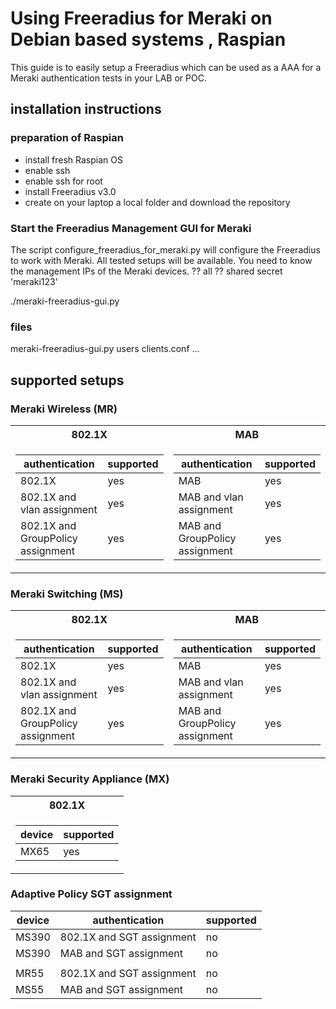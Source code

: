 # Using Freeradius for Meraki on Debian based systems , Raspian

This guide is to easily setup a Freeradius which can be used as a AAA for a Meraki authentication tests in your LAB or POC.

## installation instructions

### preparation of Raspian
- install fresh Raspian OS
- enable ssh
- enable ssh for root
- install Freeradius v3.0
- create on your laptop a local folder and download the repository 


### Start the Freeradius Management GUI for Meraki
The script configure_freeradius_for_meraki.py will configure the Freeradius to work with Meraki.
All tested setups will be available.
You need to know the management IPs of the Meraki devices. ??   all
?? shared secret 'meraki123'

./meraki-freeradius-gui.py

### files 
meraki-freeradius-gui.py
users
clients.conf
...


## supported setups

### Meraki Wireless   (MR)

<table>
<tr><th>802.1X </th><th>MAB</th></tr>
<tr><td>

| authentication                    | supported | 
| --------------------------------  | ------ |
| 802.1X                            | yes | 
| 802.1X and vlan assignment        | yes |
| 802.1X and GroupPolicy assignment | yes |

</td><td>

| authentication                    | supported | 
| --------------------------------  | ------ |
| MAB                               | yes |
| MAB and vlan assignment           | yes |
| MAB and GroupPolicy assignment    | yes |

</td></tr> </table>


### Meraki Switching  (MS)

<table>
<tr><th>802.1X </th><th>MAB</th></tr>
<tr><td>

| authentication                    | supported | 
| --------------------------------  | ------ |
| 802.1X                            | yes | 
| 802.1X and vlan assignment        | yes |
| 802.1X and GroupPolicy assignment | yes |

</td><td>

| authentication                    | supported | 
| --------------------------------  | ------ |
| MAB                               | yes |
| MAB and vlan assignment           | yes |
| MAB and GroupPolicy assignment    | yes |

</td></tr> </table>


### Meraki Security Appliance  (MX)

<table>
<tr><th>802.1X </th></tr>
<tr><td>
  
| device              | supported |
| ------------------- | ------ |
| MX65                | yes    |

</td></tr> </table>


### Adaptive Policy SGT assignment

| device | authentication                  | supported |
| ------ | ------------------------------- | ------ |
| MS390  | 802.1X and SGT assignment       | no     |
| MS390  | MAB  and SGT assignment         | no     |
|        |                                 |        |
| MR55   | 802.1X and SGT assignment       | no     |
| MS55   | MAB  and SGT assignment         | no     |






